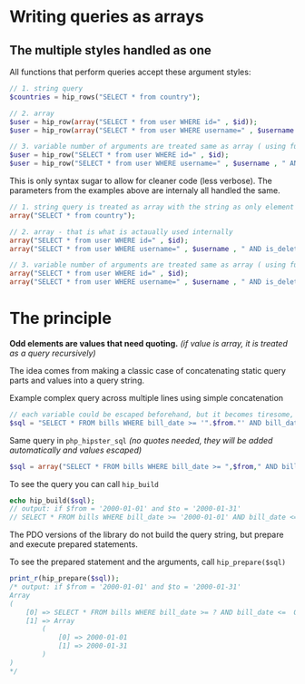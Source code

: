 # Writing queries as arrays

## The multiple styles handled as one

All functions that perform queries accept these argument styles:
```php
// 1. string query
$countries = hip_rows("SELECT * from country");

// 2. array
$user = hip_row(array("SELECT * from user WHERE id=" , $id));
$user = hip_row(array("SELECT * from user WHERE username=" , $username , " AND is_deleted=" , $deleted));

// 3. variable number of arguments are treated same as array ( using func_get_args() )
$user = hip_row("SELECT * from user WHERE id=" , $id);
$user = hip_row("SELECT * from user WHERE username=" , $username , " AND is_deleted=" , $deleted);
```

This is only syntax sugar to allow for cleaner code (less verbose). The parameters from the examples above are internaly all handled the same.
```php
// 1. string query is treated as array with the string as only element
array("SELECT * from country");

// 2. array - that is what is actaually used internally
array("SELECT * from user WHERE id=" , $id);
array("SELECT * from user WHERE username=" , $username , " AND is_deleted=" , $deleted);

// 3. variable number of arguments are treated same as array ( using func_get_args() )
array("SELECT * from user WHERE id=" , $id);
array("SELECT * from user WHERE username=" , $username , " AND is_deleted=" , $deleted);
```

# The principle

__Odd elements are values that need quoting.__ _(if value is array, it is treated as a query recursively)_

The idea comes from making a classic case of concatenating static query parts and values into a query string.

Example complex query across multiple lines using simple concatenation
```php
// each variable could be escaped beforehand, but it becomes tiresome, and is more prone to errors
$sql = "SELECT * FROM bills WHERE bill_date >= '".$from."' AND bill_date <= '".$to."' ORDER by bill_date";
```

Same query in `php_hipster_sql` _(no quotes needed, they will be added automatically and values escaped)_ 
```php
$sql = array("SELECT * FROM bills WHERE bill_date >= ",$from," AND bill_date <= ",$to," ORDER by bill_date");
```

To see the query you can call `hip_build`
```php
echo hip_build($sql);
// output: if $from = '2000-01-01' and $to = '2000-01-31'
// SELECT * FROM bills WHERE bill_date >= '2000-01-01' AND bill_date <= '2000-01-31' ORDER by bill_date
```

The PDO versions of the library do not build the query string, but prepare and execute prepared statements. 

To see the prepared statement and the arguments, call `hip_prepare($sql)`
```php
print_r(hip_prepare($sql));
/* output: if $from = '2000-01-01' and $to = '2000-01-31'
Array
(
    [0] => SELECT * FROM bills WHERE bill_date >= ? AND bill_date <=  ORDER by bill_date
    [1] => Array
        (
            [0] => 2000-01-01
            [1] => 2000-01-31
        )
)
*/
```


